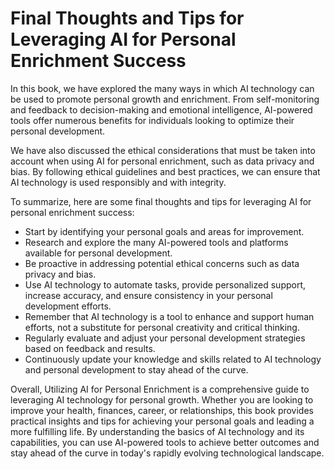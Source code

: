 Final Thoughts and Tips for Leveraging AI for Personal Enrichment Success
================================================================================================

In this book, we have explored the many ways in which AI technology can be used to promote personal growth and enrichment. From self-monitoring and feedback to decision-making and emotional intelligence, AI-powered tools offer numerous benefits for individuals looking to optimize their personal development.

We have also discussed the ethical considerations that must be taken into account when using AI for personal enrichment, such as data privacy and bias. By following ethical guidelines and best practices, we can ensure that AI technology is used responsibly and with integrity.

To summarize, here are some final thoughts and tips for leveraging AI for personal enrichment success:

* Start by identifying your personal goals and areas for improvement.
* Research and explore the many AI-powered tools and platforms available for personal development.
* Be proactive in addressing potential ethical concerns such as data privacy and bias.
* Use AI technology to automate tasks, provide personalized support, increase accuracy, and ensure consistency in your personal development efforts.
* Remember that AI technology is a tool to enhance and support human efforts, not a substitute for personal creativity and critical thinking.
* Regularly evaluate and adjust your personal development strategies based on feedback and results.
* Continuously update your knowledge and skills related to AI technology and personal development to stay ahead of the curve.

Overall, Utilizing AI for Personal Enrichment is a comprehensive guide to leveraging AI technology for personal growth. Whether you are looking to improve your health, finances, career, or relationships, this book provides practical insights and tips for achieving your personal goals and leading a more fulfilling life. By understanding the basics of AI technology and its capabilities, you can use AI-powered tools to achieve better outcomes and stay ahead of the curve in today's rapidly evolving technological landscape.
